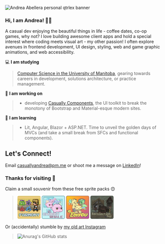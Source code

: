 ![Andrea Abellera personal qtrlex banner](https://github.com/andreaabellera/qtrlex/blob/main/public/casuallydev_banner.png)
### Hi, I am Andrea! 🍵🌸
A casual dev enjoying the beautiful things in life - coffee dates, co-op games, why not? I love building awesome client apps and hold a special interest where coding meets visual art - my other passion! I often explore avenues in frontend development, UI design, styling, web and game graphic animations, and web accessibility.

💻 **I am studying**
> [Computer Science in the University of Manitoba](https://umanitoba.ca/science/computer-science), gearing towards careers in development, solutions architecture, or practice management.  

🔭 **I am working on**  
> - developing [Casually Components](https://github.com/andreaabellera/Casually-Components), the UI toolkit to break the monotony of Bootstrap and Material-esque modern sites.  

🌿 **I am learning**  
> - Lit, Angular, Blazor + ASP.NET. Time to unveil the golden days of MVCs (and take a small break from SFCs and functional components). 

## Let's Connect!
Email casuallyandrea@pm.me or shoot me a message on [LinkedIn](https://www.linkedin.com/in/aabellera/)!  

### Thanks for visiting 🤍
 
Claim a small souvenir from these free sprite packs 😊
> <a href="https://github.com/andreaabellera/CC-Assets-and-Sprite-Packs/tree/main/Farmony-Asset-Pack"><img src="https://github.com/andreaabellera/CC-Assets-and-Sprite-Packs/blob/main/%40icons/_farmony_.png" alt="Farmony Pack"></a> <a href="https://github.com/andreaabellera/CC-Assets-and-Sprite-Packs/tree/main/Chubby-Whale-Asset-Pack"><img src="https://github.com/andreaabellera/CC-Assets-and-Sprite-Packs/blob/main/%40icons/_chubby_.png" alt="Chubby Whale Pack"></a> <a href="https://github.com/andreaabellera/CC-Assets-and-Sprite-Packs/tree/main/Ecoyou-Avatars-Badges"><img src="https://github.com/andreaabellera/CC-Assets-and-Sprite-Packs/blob/main/%40icons/_ecoyou_.png" alt="Ecoyou Pack"></a> <a href="https://github.com/andreaabellera/CC-Assets-and-Sprite-Packs/tree/main/Recollection-Day-Asset-Pack"><img src="https://github.com/andreaabellera/CC-Assets-and-Sprite-Packs/blob/main/%40icons/_rd_.png" alt="Recollection Day Pack"></a>  

Or (accidentally) stumble by [my old art Instagram](https://www.instagram.com/aviagulcas/)  
> ![Anurag's GitHub stats](https://github-readme-stats.vercel.app/api?username=andreaabellera&show_icons=true&theme=transparent)
